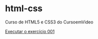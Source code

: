 # html-css
 Curso de HTML5 e CSS3 do CursoemVideo


<a href="https://github.io/leonardoclerton/html-css/exercicios/ex001/index.html">Executar o exercício 001</a>